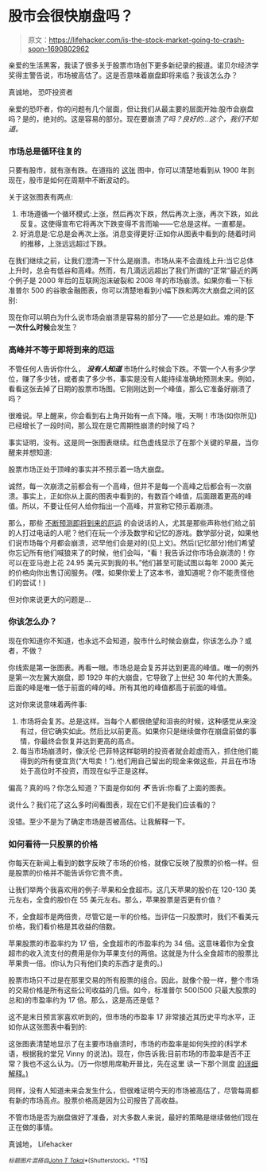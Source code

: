 # 股市会很快崩盘吗？

> 原文：<https://lifehacker.com/is-the-stock-market-going-to-crash-soon-1690802962>

亲爱的生活黑客，我读了很多关于股票市场创下更多新纪录的报道。诺贝尔经济学奖得主警告说，市场被高估了。这是否意味着崩盘即将来临？我该怎么办？



真诚地，
恐吓投资者

亲爱的恐吓者，你的问题有几个层面，但让我们从最主要的层面开始:股市会崩盘吗？是的，绝对的。这是容易的部分。现在要崩溃*了吗？良好的...这个，我们不知道。*

### 市场总是循环往复的

只要有股市，就有涨有跌。在道指的 [这张](http://stockcharts.com/freecharts/historical/img/100-100.png) 图中，你可以清楚地看到从 1900 年到现在，股市是如何在周期中不断波动的。

关于这张图表有两点:

1.  市场遵循一个循环模式:上涨，然后再次下跌，然后再次上涨，再次下跌，如此反复。这使得宣布它将再次下跌变得不言而喻——它总是这样。一直都是。
2.  好消息是:它总是会再次上涨。消息变得更好:正如你从图表中看到的:随着时间的推移，上涨远远超过下跌。

在我们继续之前，让我们澄清一下什么是崩溃。市场从来不会直线上升:当它总体上升时，总会有低谷和高峰。然而，有几滴远远超出了我们所谓的“正常”最近的两个例子是 2000 年后的互联网泡沫破裂和 2008 年的市场崩溃。如果你看一下标准普尔 500 的谷歌金融图表，你可以清楚地看到小幅下跌和两次大崩盘之间的区别:

现在你可以明白为什么说市场会崩溃是容易的部分了——它总是如此。难的是:**下一次什么时候**会发生？

### 高峰并不等于即将到来的厄运

不管任何人告诉你什么， ***没有人知道*** 市场什么时候会下跌。不管一个人有多少学位，赚了多少钱，或者卖了多少书，事实是没有人能持续准确地预测未来。例如，看看这张去掉了日期的股票市场图。它刚刚达到一个峰值，那么它准备好崩溃了吗？

很难说。早上醒来，你会看到右上角开始有一点下降。哦，天啊！市场(如你所见)已经增长了一段时间，那么现在是它周期性崩溃的时候了吗？

事实证明，没有。这是同一张图表继续。红色虚线显示了在那个关键的早晨，当你醒来并想知道:

股票市场正处于顶峰的事实并不预示着一场大崩盘。

诚然，每一次崩溃之前都会有一个高峰，但并不是每一个高峰之后都会有一次崩溃。事实上，正如你从上面的图表中看到的，有数百个峰值，后面跟着更高的峰值。所以，不要让任何人给你指出一个高峰，并宣称它预示着崩溃。

那么，那些 [不断预测即将到来的厄运](http://www.marketwatch.com/story/3-market-warning-signs-predict-20-stock-tumble-2014-08-01) 的会说话的人，尤其是那些声称他们给之前的人打过电话的人呢？他们在玩一个涉及数学和记忆的游戏。数学部分说，如果他们说市场每个月都会崩溃，迟早他们会是对的(见上文)。然后(记忆部分)他们希望你忘记所有他们喊狼来了的时候，他们会叫，“看！我告诉过你市场会崩溃的！你可以在亚马逊上花 24.95 美元买到我的书。”他们甚至可能试图以每年 2000 美元的价格向你出售订阅服务。(嘿，如果你爱上了这本书，谁知道呢？你不能责怪他们的尝试！)

但对你来说更大的问题是…

### 你该怎么办？

现在你知道你不知道，也永远不会知道，股市什么时候会崩盘，你该怎么办？或者，不做？

你线索是第一张图表。再看一眼。市场总是会复苏并达到更高的峰值。唯一的例外是第一次左翼大崩盘，即 1929 年的大崩盘，它导致了上世纪 30 年代的大萧条。后面的峰是唯一低于前面的峰的峰。所有其他的峰值都高于前面的峰值。

这对你来说意味着两件事:

1.  市场将会复苏。总是这样。当每个人都很绝望和沮丧的时候，这种感觉从来没有过，但它确实如此。然后比以前更高。如果你只是继续做你在崩盘前做的事情，你最终会恢复并达到更高的高点。
2.  每当市场崩溃时，像沃伦·巴菲特这样聪明的投资者就会趁虚而入，抓住他们能得到的所有便宜货(“大甩卖！”).他们用自己留出的现金来做这些，并且在市场处于高位时不投资，而现在似乎正是这样。

偏高？真的吗？你怎么知道？下面是你如何 ***不*** 告诉:你看了上面的图表。

说什么？我们花了这么多时间看图表，现在它们不是我们应该看的？

没错。至少不是为了确定市场是否被高估。让我解释一下。

### 如何看待一只股票的价格

你每天在新闻上看到的数字反映了市场的价格，就像它反映了股票的价格一样。但是股票的价格并不能告诉你它贵不贵。

让我们举两个我喜欢用的例子:苹果和全食超市。这几天苹果的股价在 120-130 美元左右，全食的股价在 55 美元左右。那么，苹果股票是否更有价值？

不，全食超市是两倍贵，尽管它是一半的价格。当评估一只股票时，我们不看美元价格，我们看价格是其收益的倍数。

苹果股票的市盈率约为 17 倍，全食超市的市盈率约为 34 倍。这意味着你为全食超市的收入流支付的费用是你为苹果支付的两倍。这就是为什么全食超市的股票比苹果贵一倍。(你认为只有他们卖的东西才是贵的。)

股票市场只不过是在那里交易的所有股票的组合。因此，就像个股一样，整个市场的交易价格是所有这些公司收益的几倍。如今，标准普尔 500(500 只最大股票的总和)的市盈率约为 17 倍。那么，这是高还是低？

这不是末日预言家喜欢听到的，但市场的市盈率 17 非常接近其历史平均水平，正如你从这张图表中看到的:

这张图表清楚地显示了在主要市场崩溃时，市场的市盈率是如何失控的(科学术语，根据我的堂兄 Vinny 的说法)。现在，你告诉我:目前市场的市盈率是否不正常？我也不这么认为。(万一你想用席勒开普比，先在这里 读一下那个测度 [的详细解释。)](http://bitethebulletinvesting.com/Blog/cape-vs-pope/)

同样，没有人知道未来会发生什么，但很难证明今天的市场被高估了，尽管每周都有新的市场高点。股票价格高是因为公司报告了高收益。

不管市场是否为崩盘做好了准备，对大多数人来说，最好的策略是继续做他们现在正在做的事情。

真诚地，
Lifehacker

<small>*标题图片混搭自*</small>[<small>*John T Takai*</small>](http://www.shutterstock.com/pic-215842192/stock-vector-an-image-of-a-falling-stock-market.html)<small>*(Shutterstock)。*T15】</small>